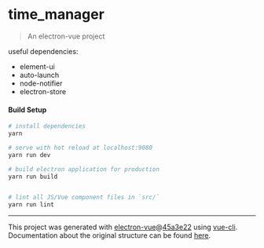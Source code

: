 # time_manager

> An electron-vue project

useful dependencies:
- element-ui
- auto-launch
- node-notifier
- electron-store

#### Build Setup

``` bash
# install dependencies
yarn

# serve with hot reload at localhost:9080
yarn run dev

# build electron application for production
yarn run build


# lint all JS/Vue component files in `src/`
yarn run lint

```

---

This project was generated with [electron-vue](https://github.com/SimulatedGREG/electron-vue)@[45a3e22](https://github.com/SimulatedGREG/electron-vue/tree/45a3e224e7bb8fc71909021ccfdcfec0f461f634) using [vue-cli](https://github.com/vuejs/vue-cli). Documentation about the original structure can be found [here](https://simulatedgreg.gitbooks.io/electron-vue/content/index.html).
